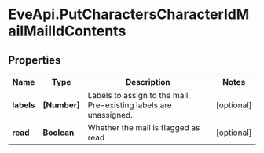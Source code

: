 # EveApi.PutCharactersCharacterIdMailMailIdContents

## Properties
Name | Type | Description | Notes
------------ | ------------- | ------------- | -------------
**labels** | **[Number]** | Labels to assign to the mail. Pre-existing labels are unassigned. | [optional] 
**read** | **Boolean** | Whether the mail is flagged as read | [optional] 


